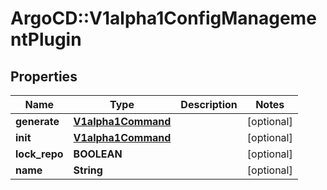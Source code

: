 # ArgoCD::V1alpha1ConfigManagementPlugin

## Properties
Name | Type | Description | Notes
------------ | ------------- | ------------- | -------------
**generate** | [**V1alpha1Command**](V1alpha1Command.md) |  | [optional] 
**init** | [**V1alpha1Command**](V1alpha1Command.md) |  | [optional] 
**lock_repo** | **BOOLEAN** |  | [optional] 
**name** | **String** |  | [optional] 



